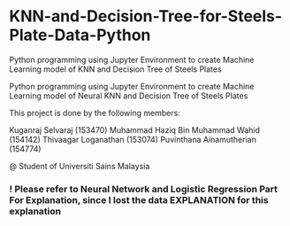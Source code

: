 # KNN-and-Decision-Tree-for-Steels-Plate-Data-Python
Python programming using Jupyter Environment to create Machine Learning model of KNN and Decision Tree of Steels Plates

Python programming using Jupyter Environment to create Machine Learning model of Neural KNN and Decision Tree of Steels Plates

This project is done by the following members:

Kuganraj Selvaraj (153470) Muhammad Haziq Bin Muhammad Wahid (154142) Thivaagar Loganathan (153074) Puvinthana Ainamutherian (154774)

@ Student of Universiti Sains Malaysia

### ! Please refer to Neural Network and Logistic Regression Part For Explanation, since I lost the data EXPLANATION for this explanation

